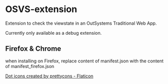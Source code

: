 # OSVS-extension

Extension to check the viewstate in an OutSystems Traditional Web App.

Currently only available as a debug extension.

## Firefox & Chrome

when installing on Firefox, replace content of manifest.json with the content of manifest_firefox.json

[Dot icons created by prettycons - Flaticon](https://www.flaticon.com/free-icons/dot)
